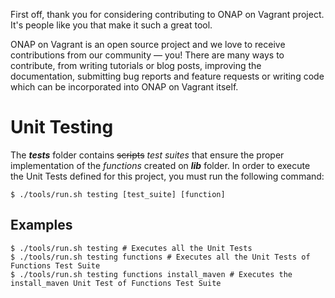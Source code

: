 First off, thank you for considering contributing to ONAP on Vagrant project.
It's people like you that make it such a great tool.

ONAP on Vagrant is an open source project and we love to receive contributions
from our community — you! There are many ways to contribute, from writing
tutorials or blog posts, improving the documentation, submitting bug reports and
feature requests or writing code which can be incorporated into ONAP on Vagrant
itself.

Unit Testing
============

The **_tests_** folder contains ~~scripts~~ _test suites_ that ensure the proper
implementation of the _functions_ created on **_lib_** folder.  In order to
execute the Unit Tests defined for this project, you must run the following
command:

    $ ./tools/run.sh testing [test_suite] [function]

Examples
--------

    $ ./tools/run.sh testing # Executes all the Unit Tests
    $ ./tools/run.sh testing functions # Executes all the Unit Tests of Functions Test Suite
    $ ./tools/run.sh testing functions install_maven # Executes the install_maven Unit Test of Functions Test Suite
